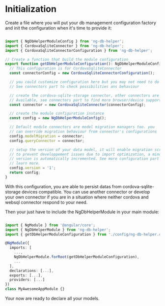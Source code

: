 # Initialization

Create a file where you will put your db management configuration factory
and init the configuration when it's time to provide it:

```typescript

import { NgDbHelperModuleConfig } from 'ng-db-helper';
import { CordovaSqliteConnector } from 'ng-db-helper';
import { CordovaSqliteConnectorConfiguration } from 'ng-db-helper';

// Create a function that build the module configuration
export function getDbHelperModuleConfiguration(): NgDbHelperModuleConfig {
  // This configuration is for CordovaSqliteConnector
  const connectorConfig = new CordovaSqliteConnectorConfiguration();

  // you could customize configuration here but you may not need to do that
  // See connectors part to check possibilities ans behaviour

  // create the cordova-sqlite-storage connector, other connectors are
  // Available, see connectors part to find more browser/device support
  const connector = new CordovaSqliteConnector(connectorConfig);

  // create the module configuration instance
  const config = new NgDbHelperModuleConfig();

  // Default module connectors are model migration managers too. you
  // can override migration behaviour from connector's configurations
  config.modelMigration = connector;
  config.queryConnector = connector;

  // setup the version of your data model, it will enable migration script
  // to prevent developpement issues due to import optimization, a minor
  // version is automatically incremented. See more configuration part to
  // learn more.
  config.version = '1';
  return config;
}

```

With this configuration, you are able to persist datas from cordova-sqlite-storage devices
compatible. You can use another connector or develop your own connector if you are in
a situation where neither cordova and websql connector respond to your need.

Then your just have to include the NgDbHelperModule in your main module:

```typescript

import { NgModule } from '@angular/core';
import { NgDbHelperModule } from 'ng-db-helper';
import { getDbHelperModuleConfiguration } from './config/ng-db-helper.configuration'

@NgModule({
  imports: [
    ...,
    NgDbHelperModule.forRoot(getDbHelperModuleConfiguration),
    ...
  ],
  declarations: [...],
  exports: [...],
  providers: [...]
})
class MyAwesomeAppModule {}

```

Your now are ready to declare all your models.